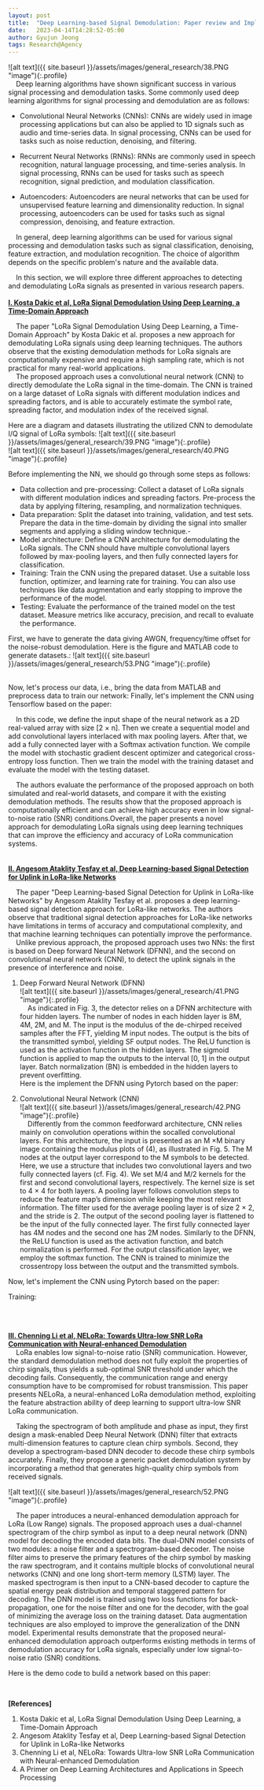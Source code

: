 ```yaml
---
layout: post
title:  "Deep Learning-based Signal Demodulation: Paper review and Implementation"
date:   2023-04-14T14:28:52-05:00
author: Gyujun Jeong
tags: Research@Agency
---
```


![alt text]({{ site.baseurl }}/assets/images/general_research/38.PNG "image"){:.profile}<br>
&nbsp;&nbsp;&nbsp;&nbsp;Deep learning algorithms have shown significant success in various signal processing and demodulation tasks. Some commonly used deep learning algorithms for signal processing and demodulation are as follows:

- Convolutional Neural Networks (CNNs): CNNs are widely used in image processing applications but can also be applied to 1D signals such as audio and time-series data. In signal processing, CNNs can be used for tasks such as noise reduction, denoising, and filtering.

- Recurrent Neural Networks (RNNs): RNNs are commonly used in speech recognition, natural language processing, and time-series analysis. In signal processing, RNNs can be used for tasks such as speech recognition, signal prediction, and modulation classification.

- Autoencoders: Autoencoders are neural networks that can be used for unsupervised feature learning and dimensionality reduction. In signal processing, autoencoders can be used for tasks such as signal compression, denoising, and feature extraction.

&nbsp;&nbsp;&nbsp;&nbsp;In general, deep learning algorithms can be used for various signal processing and demodulation tasks such as signal classification, denoising, feature extraction, and modulation recognition. The choice of algorithm depends on the specific problem's nature and the available data.

&nbsp;&nbsp;&nbsp;&nbsp;In this section, we will explore three different approaches to detecting and demodulating LoRa signals as presented in various research papers.<br>
<br>
<b><a href="https://www.researchgate.net/publication/351449349_LoRa_Signal_Demodulation_Using_Deep_Learning_a_Time-Domain_Approach">I. Kosta Dakic et al, LoRa Signal Demodulation Using Deep Learning, a Time-Domain Approach</a></b><br>


&nbsp;&nbsp;&nbsp;&nbsp;The paper "LoRa Signal Demodulation Using Deep Learning, a Time-Domain Approach" by Kosta Dakic et al. proposes a new approach for demodulating LoRa signals using deep learning techniques. The authors observe that the existing demodulation methods for LoRa signals are computationally expensive and require a high sampling rate, which is not practical for many real-world applications. <br>
&nbsp;&nbsp;&nbsp;&nbsp;The proposed approach uses a convolutional neural network (CNN) to directly demodulate the LoRa signal in the time-domain. The CNN is trained on a large dataset of LoRa signals with different modulation indices and spreading factors, and is able to accurately estimate the symbol rate, spreading factor, and modulation index of the received signal.<br>

Here are a diagram and datasets illustrating the utilized CNN to demodulate I/Q signal of LoRa symbols:
![alt text]({{ site.baseurl }}/assets/images/general_research/39.PNG "image"){:.profile}<br>
![alt text]({{ site.baseurl }}/assets/images/general_research/40.PNG "image"){:.profile}<br>

Before implementing the NN, we should go through some steps as follows:
- Data collection and pre-processing: Collect a dataset of LoRa signals with different modulation indices and spreading factors. Pre-process the data by applying filtering, resampling, and normalization techniques.
- Data preparation: Split the dataset into training, validation, and test sets. Prepare the data in the time-domain by dividing the signal into smaller segments and applying a sliding window technique.-
- Model architecture: Define a CNN architecture for demodulating the LoRa signals. The CNN should have multiple convolutional layers followed by max-pooling layers, and then fully connected layers for classification. 
- Training: Train the CNN using the prepared dataset. Use a suitable loss function, optimizer, and learning rate for training. You can also use techniques like data augmentation and early stopping to improve the performance of the model.
- Testing: Evaluate the performance of the trained model on the test dataset. Measure metrics like accuracy, 
precision, and recall to evaluate the performance.<br>

First, we have to generate the data giving AWGN, frequency/time offset for the noise-robust demodulation. Here is the figure and MATLAB code to generate datasets.:
![alt text]({{ site.baseurl }}/assets/images/general_research/53.PNG "image"){:.profile}
<script src="https://gist.github.com/gyulab/13917ebf1f4b7a004bf3a859e4ed6f88.js"></script>
<br>
Now, let's process our data, i.e., bring the data from MATLAB and preprocess data to train our network:
<script src="https://gist.github.com/gyulab/6c74659a2a3d07495a17102ea7c070cd.js"></script>
Finally, let's implement the CNN using Tensorflow based on the paper:
<script src="https://gist.github.com/gyulab/df42521a46d4f1e6f059ce057e351b4f.js"></script>

&nbsp;&nbsp;&nbsp;&nbsp;In this code, we define the input shape of the neural network as a 2D real-valued array with size [2 × n]. Then we create a sequential model and add convolutional layers interlaced with max pooling layers. After that, we add a fully connected layer with a Softmax activation function. We compile the model with stochastic gradient descent optimizer and categorical cross-entropy loss function. Then we train the model with the training dataset and evaluate the model with the testing dataset.<br>

&nbsp;&nbsp;&nbsp;&nbsp;The authors evaluate the performance of the proposed approach on both simulated and real-world datasets, and compare it with the existing demodulation methods. The results show that the proposed approach is computationally efficient and can achieve high accuracy even in low signal-to-noise ratio (SNR) conditions.Overall, the paper presents a novel approach for demodulating LoRa signals using deep learning techniques that can improve the efficiency and accuracy of LoRa communication systems.<br>
<br>
<br>
<b><a href="https://hal.science/hal-03373813/file/Deep_Learning_based_Signal_Detection_for_Uplink_in_LoRa_like_Network.pdf">II. Angesom Ataklity Tesfay et al, Deep Learning-based Signal Detection for Uplink in LoRa-like Networks</a></b><br>

&nbsp;&nbsp;&nbsp;&nbsp;The paper "Deep Learning-based Signal Detection for Uplink in LoRa-like Networks" by Angesom Ataklity Tesfay et al. proposes a deep learning-based signal detection approach for LoRa-like networks. The authors observe that traditional signal detection approaches for LoRa-like networks have limitations in terms of accuracy and computational complexity, and that machine learning techniques can potentially improve the performance.<br>
&nbsp;&nbsp;&nbsp;&nbsp;Unlike previous approach, the proposed approach uses two NNs: the first is based on Deep forward Neural Network (DFNN), and the second on convolutional neural network (CNN), to detect the uplink signals in the presence of interference and noise.<br>

1. Deep Forward Neural Network (DFNN) <br>
![alt text]({{ site.baseurl }}/assets/images/general_research/41.PNG "image"){:.profile}<br>
&nbsp;&nbsp;&nbsp;&nbsp;As indicated in Fig. 3, the detector relies on a DFNN architecture with four hidden layers. The number of nodes in each hidden layer is 8M, 4M, 2M, and M. The input is the modulus of the de-chirped received samples after the FFT, yielding M input nodes. The output is the bits of the transmitted symbol, yielding SF output nodes. The ReLU function is used as the activation function in the hidden layers. The sigmoid function is applied to map the outputs to the  interval [0, 1] in the output layer. Batch normalization (BN) is embedded in the hidden layers to prevent overfitting.<br>
Here is the implement the DFNN using Pytorch based on the paper:<br>
<script src="https://gist.github.com/gyulab/18d726f398986b1c1894194ffbd007bf.js"></script>

2. Convolutional Neural Network (CNN) <br>
![alt text]({{ site.baseurl }}/assets/images/general_research/42.PNG "image"){:.profile}<br>
&nbsp;&nbsp;&nbsp;&nbsp;Differently from the common feedforward architecture, CNN relies mainly on convolution operations within the socalled convolutional layers. For this architecture, the input is presented as an M ×M binary image containing the modulus plots of (4), as illustrated in Fig. 5. The M nodes at the output layer correspond to the M symbols to be detected. Here, we use a structure that includes two convolutional layers and two fully connected layers (cf. Fig. 4). We set M/4 and M/2 kernels for the first and second convolutional layers, respectively. The kernel size is set to 4 × 4 for both layers. A pooling layer follows convolution steps to reduce the feature map’s dimension while keeping the most relevant information. The filter used for the average pooling layer is of size 2 × 2, and the stride is 2. The output of the second pooling layer is flattened to be the input of the fully connected layer. The first fully connected layer has 4M nodes and the second one has 2M nodes. Similarly to the DFNN, the ReLU function is used as the activation function, and batch normalization is performed. For the output classification layer, we employ the softmax function. The CNN is trained to minimize the crossentropy loss between the output and the transmitted symbols.<br>

Now, let's implement the CNN using Pytorch based on the paper:<br>
<script src="https://gist.github.com/gyulab/c3c6ab94c45eb4634646abbc398b4e07.js"></script>

Training:
<script src="https://gist.github.com/gyulab/24cf41d9380c59ca622b1e80fa5905f2.js"></script>
<br><br>

<b><a href="https://cse.msu.edu/~caozc/papers/sensys21-li.pdf">III. Chenning Li et al, NELoRa: Towards Ultra-low SNR LoRa Communication with Neural-enhanced Demodulation</a></b><br>
&nbsp;&nbsp;&nbsp;&nbsp;LoRa enables low signal-to-noise ratio (SNR) communication. However, the standard demodulation method does not fully exploit the properties of chirp signals, thus yields a sub-optimal SNR threshold under which the decoding fails. Consequently, the communication range and energy consumption have to be compromised for robust transmission. This paper presents NELoRa, a neural-enhanced LoRa demodulation method, exploiting the feature abstraction ability of deep learning to support ultra-low SNR LoRa communication.<br>

&nbsp;&nbsp;&nbsp;&nbsp;Taking the spectrogram of both amplitude and phase as input, they first design a mask-enabled Deep Neural Network (DNN) filter that extracts multi-dimension features to capture clean chirp symbols. Second, they develop a spectrogram-based DNN decoder to decode these chirp symbols accurately. Finally, they propose a generic packet demodulation system by incorporating a method that generates high-quality chirp symbols from received signals. <br>

![alt text]({{ site.baseurl }}/assets/images/general_research/52.PNG "image"){:.profile}<br>

&nbsp;&nbsp;&nbsp;&nbsp;The paper introduces a neural-enhanced demodulation approach for LoRa (Low Range) signals. The proposed approach uses a dual-channel spectrogram of the chirp symbol as input to a deep neural network (DNN) model for decoding the encoded data bits. The dual-DNN model consists of two modules: a noise filter and a spectrogram-based decoder. The noise filter aims to preserve the primary features of the chirp symbol by masking the raw spectrogram, and it contains multiple blocks of convolutional neural networks (CNN) and one long short-term memory (LSTM) layer. The masked spectrogram is then input to a CNN-based decoder to capture the spatial energy peak distribution and temporal staggered pattern for decoding. The DNN model is trained using two loss functions for back-propagation, one for the noise filter and one for the decoder, with the goal of minimizing the average loss on the training dataset. Data augmentation techniques are also employed to improve the generalization of the DNN model. Experimental results demonstrate that the proposed neural-enhanced demodulation approach outperforms existing methods in terms of demodulation accuracy for LoRa signals, especially under low signal-to-noise ratio (SNR) conditions. <br>

Here is the demo code to build a network based on this paper:<br>
<script src="https://gist.github.com/gyulab/f07c362fc3b8d7e031ef64579c762030.js"></script>

<br>

<b>[References]</b>
1. Kosta Dakic et al, LoRa Signal Demodulation Using Deep Learning, a Time-Domain Approach
2. Angesom Ataklity Tesfay et al, Deep Learning-based Signal Detection for Uplink in LoRa-like Networks
3. Chenning Li et al, NELoRa: Towards Ultra-low SNR LoRa Communication with Neural-enhanced Demodulation
4. A Primer on Deep Learning Architectures and Applications in Speech Processing
